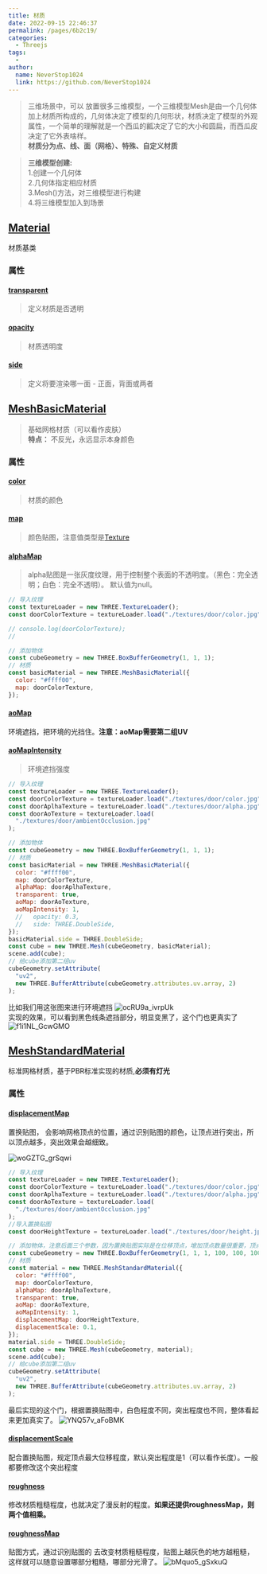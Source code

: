 ```yaml
---
title: 材质
date: 2022-09-15 22:46:37
permalink: /pages/6b2c19/
categories:
  - Threejs
tags:
  - 
author: 
  name: NeverStop1024
  link: https://github.com/NeverStop1024
---
```

>三维场景中，可以
> 放置很多三维模型，一个三维模型Mesh是由一个几何体加上材质所构成的，几何体决定了模型的几何形状，材质决定了模型的外观属性，一个简单的理解就是一个西瓜的瓤决定了它的大小和圆扁，而西瓜皮决定了它外表啥样。  
> **材质分为点、线、面（网格）、特殊、自定义材质**

> **三维模型创建:**  
> 1.创建一个几何体  
> 2.几何体指定相应材质  
> 3.Mesh()方法，对三维模型进行构建  
> 4.将三维模型加入到场景
## [Material](https://threejs.org/docs/index.html?q=Material#api/zh/materials/Material)
材质基类
### 属性
#### [transparent](https://threejs.org/docs/index.html?q=Material#api/zh/materials/Material.transparent)
> 定义材质是否透明

#### [opacity](https://threejs.org/docs/index.html?q=Material#api/zh/materials/Material.opacity)
> 材质透明度

#### [side](https://threejs.org/docs/index.html?q=Material#api/zh/materials/Material.side)
> 定义将要渲染哪一面 - 正面，背面或两者

## [MeshBasicMaterial](https://threejs.org/docs/index.html#api/zh/materials/MeshBasicMaterial)
> 基础网格材质（可以看作皮肤）  
> **特点：** 不反光，永远显示本身颜色
### 属性
#### [color](https://threejs.org/docs/index.html#api/zh/materials/MeshBasicMaterial.color)
> 材质的颜色

#### [map](https://threejs.org/docs/index.html#api/zh/materials/MeshBasicMaterial.map)
> 颜色贴图，注意值类型是[Texture](https://threejs.org/docs/index.html#api/zh/textures/Texture)

#### [alphaMap](https://threejs.org/docs/index.html?q=Material#api/zh/materials/MeshBasicMaterial.alphaMap)
> alpha贴图是一张灰度纹理，用于控制整个表面的不透明度。（黑色：完全透明；白色：完全不透明）。 默认值为null。

```javascript
// 导入纹理
const textureLoader = new THREE.TextureLoader();
const doorColorTexture = textureLoader.load("./textures/door/color.jpg");

// console.log(doorColorTexture);
// 

// 添加物体
const cubeGeometry = new THREE.BoxBufferGeometry(1, 1, 1);
// 材质
const basicMaterial = new THREE.MeshBasicMaterial({
  color: "#ffff00",
  map: doorColorTexture,
});
```

#### [aoMap](https://threejs.org/docs/index.html?q=Material#api/zh/materials/MeshBasicMaterial.aoMap)
环境遮挡，把环境的光挡住。**注意：aoMap需要第二组UV**
#### [aoMapIntensity](https://threejs.org/docs/index.html?q=Material#api/zh/materials/MeshBasicMaterial.aoMapIntensity)
> 环境遮挡强度
```javascript
// 导入纹理
const textureLoader = new THREE.TextureLoader();
const doorColorTexture = textureLoader.load("./textures/door/color.jpg");
const doorAplhaTexture = textureLoader.load("./textures/door/alpha.jpg");
const doorAoTexture = textureLoader.load(
  "./textures/door/ambientOcclusion.jpg"
);

// 添加物体
const cubeGeometry = new THREE.BoxBufferGeometry(1, 1, 1);
// 材质
const basicMaterial = new THREE.MeshBasicMaterial({
  color: "#ffff00",
  map: doorColorTexture,
  alphaMap: doorAplhaTexture,
  transparent: true,
  aoMap: doorAoTexture,
  aoMapIntensity: 1,
  //   opacity: 0.3,
  //   side: THREE.DoubleSide,
});
basicMaterial.side = THREE.DoubleSide;
const cube = new THREE.Mesh(cubeGeometry, basicMaterial);
scene.add(cube);
// 给cube添加第二组uv
cubeGeometry.setAttribute(
  "uv2",
  new THREE.BufferAttribute(cubeGeometry.attributes.uv.array, 2)
);
```
比如我们用这张图来进行环境遮挡
![ocRU9a_ivrpUk](https://cdn.jsdelivr.net/gh/NeverStop1024/images-store@main/blog/ocRU9a_ivrpUk.png)  
实现的效果，可以看到黑色线条遮挡部分，明显变黑了，这个门也更真实了  
![f1i1NL_GcwGMO](https://cdn.jsdelivr.net/gh/NeverStop1024/images-store@main/blog/f1i1NL_GcwGMO.png)


## [MeshStandardMaterial](https://threejs.org/docs/index.html#api/zh/materials/MeshStandardMaterial)
标准网格材质，基于PBR标准实现的材质,**必须有灯光**
### 属性
#### [displacementMap](https://threejs.org/docs/index.html#api/zh/materials/MeshStandardMaterial.displacementMap)
置换贴图， 会影响网格顶点的位置，通过识别贴图的颜色，让顶点进行突出，所以顶点越多，突出效果会越细致。

![woGZTG_grSqwi](https://cdn.jsdelivr.net/gh/NeverStop1024/images-store@main/blog/woGZTG_grSqwi.png)
```javascript
// 导入纹理
const textureLoader = new THREE.TextureLoader();
const doorColorTexture = textureLoader.load("./textures/door/color.jpg");
const doorAplhaTexture = textureLoader.load("./textures/door/alpha.jpg");
const doorAoTexture = textureLoader.load(
  "./textures/door/ambientOcclusion.jpg"
);
//导入置换贴图
const doorHeightTexture = textureLoader.load("./textures/door/height.jpg");

// 添加物体，注意后面三个参数，因为置换贴图实际是在位移顶点，增加顶点数量很重要，顶点越多越细腻，不加的话，顶点少也就没啥突出效果，
const cubeGeometry = new THREE.BoxBufferGeometry(1, 1, 1, 100, 100, 100);
// 材质
const material = new THREE.MeshStandardMaterial({
  color: "#ffff00",
  map: doorColorTexture,
  alphaMap: doorAplhaTexture,
  transparent: true,
  aoMap: doorAoTexture,
  aoMapIntensity: 1,
  displacementMap: doorHeightTexture,
  displacementScale: 0.1,
});
material.side = THREE.DoubleSide;
const cube = new THREE.Mesh(cubeGeometry, material);
scene.add(cube);
// 给cube添加第二组uv
cubeGeometry.setAttribute(
  "uv2",
  new THREE.BufferAttribute(cubeGeometry.attributes.uv.array, 2)
);
```
最后实现的这个门，根据置换贴图中，白色程度不同，突出程度也不同，整体看起来更加真实了。
![YNQ57v_aFoBMK](https://cdn.jsdelivr.net/gh/NeverStop1024/images-store@main/blog/YNQ57v_aFoBMK.png)

#### [displacementScale](https://threejs.org/docs/index.html#api/zh/materials/MeshStandardMaterial.displacementScale)
配合置换贴图，规定顶点最大位移程度，默认突出程度是1（可以看作长度）。一般都要修改这个突出程度

#### [roughness](https://threejs.org/docs/index.html#api/zh/materials/MeshStandardMaterial.roughness)
修改材质粗糙程度，也就决定了漫反射的程度。**如果还提供roughnessMap，则两个值相乘。**

#### [roughnessMap](https://threejs.org/docs/index.html#api/zh/materials/MeshStandardMaterial.roughnessMap)
贴图方式，通过识别贴图的 去改变材质粗糙程度，贴图上越灰色的地方越粗糙，这样就可以随意设置哪部分粗糙，哪部分光滑了。
![bMquo5_gSxkuQ](https://cdn.jsdelivr.net/gh/NeverStop1024/images-store@main/blog/bMquo5_gSxkuQ.png)